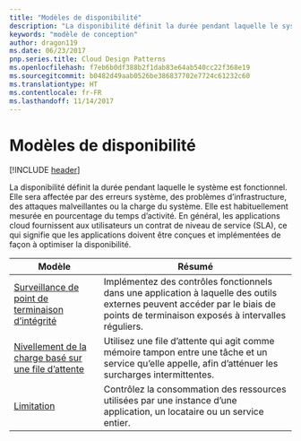 ```yaml
---
title: "Modèles de disponibilité"
description: "La disponibilité définit la durée pendant laquelle le système est fonctionnel. Elle sera affectée par des erreurs système, des problèmes d’infrastructure, des attaques malveillantes ou la charge du système. Elle est habituellement mesurée en pourcentage du temps d’activité. En général, les applications cloud fournissent aux utilisateurs un contrat de niveau de service (SLA), ce qui signifie que les applications doivent être conçues et implémentées de façon à optimiser la disponibilité."
keywords: "modèle de conception"
author: dragon119
ms.date: 06/23/2017
pnp.series.title: Cloud Design Patterns
ms.openlocfilehash: f7eb6b0df388b2f1dab83e64ab540cc22f368e19
ms.sourcegitcommit: b0482d49aab0526be386837702e7724c61232c60
ms.translationtype: HT
ms.contentlocale: fr-FR
ms.lasthandoff: 11/14/2017
---
```

# <a name="availability-patterns"></a>Modèles de disponibilité

[!INCLUDE [header](../../_includes/header.md)]

La disponibilité définit la durée pendant laquelle le système est fonctionnel. Elle sera affectée par des erreurs système, des problèmes d’infrastructure, des attaques malveillantes ou la charge du système. Elle est habituellement mesurée en pourcentage du temps d’activité. En général, les applications cloud fournissent aux utilisateurs un contrat de niveau de service (SLA), ce qui signifie que les applications doivent être conçues et implémentées de façon à optimiser la disponibilité.

| Modèle | Résumé |
| ------- | ------- |
| [Surveillance de point de terminaison d’intégrité](../health-endpoint-monitoring.md) | Implémentez des contrôles fonctionnels dans une application à laquelle des outils externes peuvent accéder par le biais de points de terminaison exposés à intervalles réguliers. |
| [Nivellement de la charge basé sur une file d’attente](../queue-based-load-leveling.md) | Utilisez une file d’attente qui agit comme mémoire tampon entre une tâche et un service qu’elle appelle, afin d’atténuer les surcharges intermittentes. |
| [Limitation](../throttling.md) | Contrôlez la consommation des ressources utilisées par une instance d’une application, un locataire ou un service entier. |